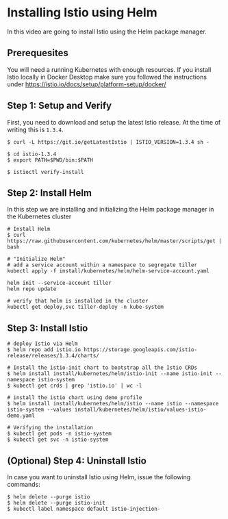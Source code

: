 # Installing Istio using Helm

In this video are going to install Istio using the Helm package manager.

## Prerequesites

You will need a running Kubernetes with enough resources. If you install
Istio locally in Docker Desktop make sure you followed the instructions
under https://istio.io/docs/setup/platform-setup/docker/

## Step 1: Setup and Verify

First, you need to download and setup the latest Istio release.
At the time of writing this is `1.3.4`.
```
$ curl -L https://git.io/getLatestIstio | ISTIO_VERSION=1.3.4 sh -

$ cd istio-1.3.4
$ export PATH=$PWD/bin:$PATH

$ istioctl verify-install
```

## Step 2: Install Helm

In this step we are installing and initializing the Helm package manager
in the Kubernetes cluster

```
# Install Helm
$ curl https://raw.githubusercontent.com/kubernetes/helm/master/scripts/get | bash

# "Initialize Helm"
# add a service account within a namespace to segregate tiller
kubectl apply -f install/kubernetes/helm/helm-service-account.yaml

helm init --service-account tiller
helm repo update

# verify that helm is installed in the cluster
kubectl get deploy,svc tiller-deploy -n kube-system
```

## Step 3: Install Istio

```
# deploy Istio via Helm
$ helm repo add istio.io https://storage.googleapis.com/istio-release/releases/1.3.4/charts/

# Install the istio-init chart to bootstrap all the Istio CRDs
$ helm install install/kubernetes/helm/istio-init --name istio-init --namespace istio-system
$ kubectl get crds | grep 'istio.io' | wc -l

# install the istio chart using demo profile
$ helm install install/kubernetes/helm/istio --name istio --namespace istio-system --values install/kubernetes/helm/istio/values-istio-demo.yaml

# Verifying the installation
$ kubectl get pods -n istio-system
$ kubectl get svc -n istio-system
```

## (Optional) Step 4: Uninstall Istio

In case you want to uninstall Istio using Helm, issue the following commands:
```
$ helm delete --purge istio
$ helm delete --purge istio-init
$ kubectl label namespace default istio-injection-
```
